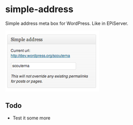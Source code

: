 simple-address
==============

Simple address meta box for WordPress. Like in EPiServer.

![](screenshot.png)

## Todo

* Test it some more

